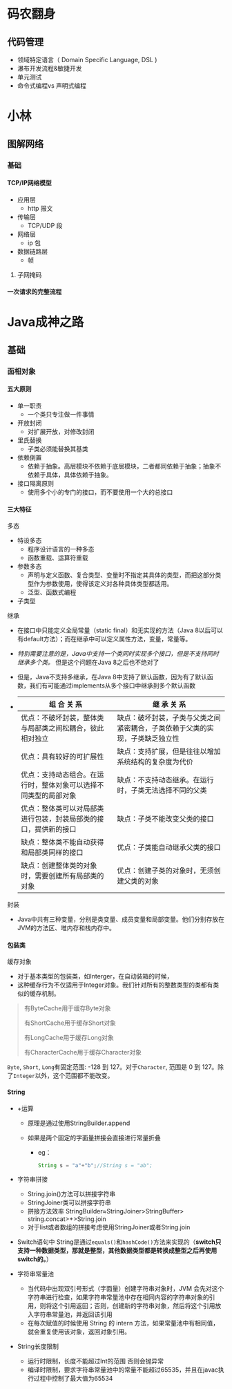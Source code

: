 # 码农翻身

## 代码管理

- 领域特定语言（ Domain Specific Language, DSL )
- 瀑布开发流程&敏捷开发
- 单元测试
- 命令式编程vs 声明式编程

# 小林

## 图解网络

### 基础

#### TCP/IP网络模型

- 应用层 
  - http 报文
- 传输层 
  - TCP/UDP 段
- 网络层 
  - ip 包
- 数据链路层 
  - 帧

1. 子网掩码

#### 一次请求的完整流程



# Java成神之路

## 基础

### 面相对象

#### 五大原则

- 单一职责
  - 一个类只专注做一件事情
- 开放封闭
  - 对扩展开放，对修改封闭
- 里氏替换
  - 子类必须能替换其基类
- 依赖倒置
  - 依赖于抽象。高层模块不依赖于底层模块，二者都同依赖于抽象；抽象不依赖于具体，具体依赖于抽象。
- 接口隔离原则
  - 使用多个小的专门的接口，而不要使用一个大的总接口

#### 三大特征

多态	

- 特设多态
  - 程序设计语言的一种多态
  - 函数重载、运算符重载
- 参数多态
  - 声明与定义函数、复合类型、变量时不指定其具体的类型，而把这部分类型作为参数使用，使得该定义对各种具体类型都适用。
  - 泛型、函数式编程
- 子类型

继承

- 在接口中只能定义全局常量（static final）和无实现的方法（Java 8以后可以有default方法）；而在继承中可以定义属性方法，变量，常量等。

- *特别需要注意的是，Java中支持一个类同时实现多个接口，但是不支持同时继承多个类。* 但是这个问题在Java 8之后也不绝对了

- 但是，Java不支持多继承，在Java 8中支持了默认函数，因为有了默认函数，我们有可能通过implements从多个接口中继承到多个默认函数

- | 组 合 关 系                                                  | 继 承 关 系                                                  |
  | ------------------------------------------------------------ | ------------------------------------------------------------ |
  | 优点：不破坏封装，整体类与局部类之间松耦合，彼此相对独立     | 缺点：破坏封装，子类与父类之间紧密耦合，子类依赖于父类的实现，子类缺乏独立性 |
  | 优点：具有较好的可扩展性                                     | 缺点：支持扩展，但是往往以增加系统结构的复杂度为代价         |
  | 优点：支持动态组合。在运行时，整体对象可以选择不同类型的局部对象 | 缺点：不支持动态继承。在运行时，子类无法选择不同的父类       |
  | 优点：整体类可以对局部类进行包装，封装局部类的接口，提供新的接口 | 缺点：子类不能改变父类的接口                                 |
  | 缺点：整体类不能自动获得和局部类同样的接口                   | 优点：子类能自动继承父类的接口                               |
  | 缺点：创建整体类的对象时，需要创建所有局部类的对象           | 优点：创建子类的对象时，无须创建父类的对象                   |

封装

- Java中共有三种变量，分别是类变量、成员变量和局部变量。他们分别存放在JVM的方法区、堆内存和栈内存中。

#### 包装类

缓存对象

- 对于基本类型的包装类，如Interger，在自动装箱的时候，
- 这种缓存行为不仅适用于Integer对象。我们针对所有的整数类型的类都有类似的缓存机制。

> 有ByteCache用于缓存Byte对象
>
> 有ShortCache用于缓存Short对象
>
> 有LongCache用于缓存Long对象
>
> 有CharacterCache用于缓存Character对象

`Byte`, `Short`, `Long`有固定范围: -128 到 127。对于`Character`, 范围是 0 到 127。除了`Integer`以外，这个范围都不能改变。

#### String

- +运算

  - 原理是通过使用StringBuilder.append

  - 如果是两个固定的字面量拼接会直接进行常量折叠

    - eg：

      ```java
      String s = "a"+"b";//String s = "ab";
      ```

      

- 字符串拼接
  - String.join()方法可以拼接字符串
  - StringJoiner类可以拼接字符串
  - 拼接方法效率 StringBuilder≈StringJoiner>StringBuffer> string.concat>+>String.join
  - 对于list或者数组的拼接考虑使用StringJoiner或者String.join

- Switch语句中 String是通过`equals()`和`hashCode()`方法来实现的（**switch只支持一种数据类型，那就是整型，其他数据类型都是转换成整型之后再使用switch的。**）

- 字符串常量池
  - 当代码中出现双引号形式（字面量）创建字符串对象时，JVM 会先对这个字符串进行检查，如果字符串常量池中存在相同内容的字符串对象的引用，则将这个引用返回；否则，创建新的字符串对象，然后将这个引用放入字符串常量池，并返回该引用
  - 在每次赋值的时候使用 String 的 intern 方法，如果常量池中有相同值，就会重复使用该对象，返回对象引用。

- String长度限制

  - 运行时限制，长度不能超过Int的范围 否则会抛异常
  - 编译时限制，要求字符串常量池中的常量不能超过65535，并且在javac执行过程中控制了最大值为65534